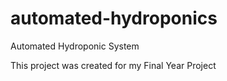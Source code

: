 # automated-hydroponics
Automated Hydroponic System

This project was created for my Final Year Project

